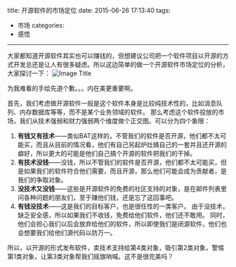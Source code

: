 title: 开源软件的市场定位
date: 2015-06-26 17:13:40
tags:
- 市场
categories:
- 感悟
---
大家都知道开源软件其实也可以赚钱的，但想建议公司把一个软件项目以开源的方式开发总还是让人有很多疑虑。所以这边简单的做一个开源软件市场定位的分析，大家探讨一下：
![Image Title](http://7u2h31.com1.z0.glb.clouddn.com/开源市场分析.png)

为我难看的手绘先道个歉。。。内在美更重要啊。

首先，我们考虑做开源软件一般是这个软件本身是比较纯技术性的，比如消息队列、内存数据库等等，而不是某个业务领域的软件。
那么考虑这个软件投放的市场，我们从技术强弱和财力强弱两个维度做个正交图。可以分为四个象限：
1. **有钱又有技术**——类似BAT这样的，不管我们的软件是否开源，他们都不太可能买，而且从目前的情况看，他们有自己另起炉灶搞自己的一套并且还开源的癖好，所以更大的可能是他们自己搞个开源的软件把我们的干掉。
2. **有技术没钱**——没钱，所以不管我们的软件是否开源，他们都不太可能买，但是如果我们的软件符合他们需要，而且开源，那么他们可能会成为贡献者，是我们的争取对象。
3. **没技术又没钱**——这些是开源软件的免费的社区支持的对象，是在邮件列表里问各种问题的朋友们，至于赚他们钱，还是忘了这回事吧。
4. **有钱没技术**——这是我们的目标客户，也是很任性的一类客户。 由于没技术，缺乏安全感，所以如果我们不收钱，免费给他们软件，他们还不敢用。 同时，他们会担心我们以后会放弃给他们的软件，所以即使我们是闭源软件，他们也会想要我们给他们源代码以防万一。

所以，以开源的形式发布软件，卖技术支持给第4类对象，吸引第2类对象，警惕第1类对象，让第3类对象帮我们摇旗呐喊。这不是很完美吗？
